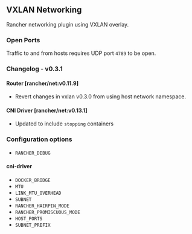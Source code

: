 ## VXLAN Networking

Rancher networking plugin using VXLAN overlay.

### Open Ports

Traffic to and from hosts requires UDP port `4789` to be open.

### Changelog - v0.3.1

#### Router [rancher/net:v0.11.9]
* Revert changes in vxlan v0.3.0 from using host network namespace.

#### CNI Driver [rancher/net:v0.13.1]
* Updated to include `stopping` containers

### Configuration options
* `RANCHER_DEBUG`

#### cni-driver

* `DOCKER_BRIDGE`
* `MTU`
* `LINK_MTU_OVERHEAD`
* `SUBNET`
* `RANCHER_HAIRPIN_MODE`
* `RANCHER_PROMISCUOUS_MODE`
* `HOST_PORTS`
* `SUBNET_PREFIX`
